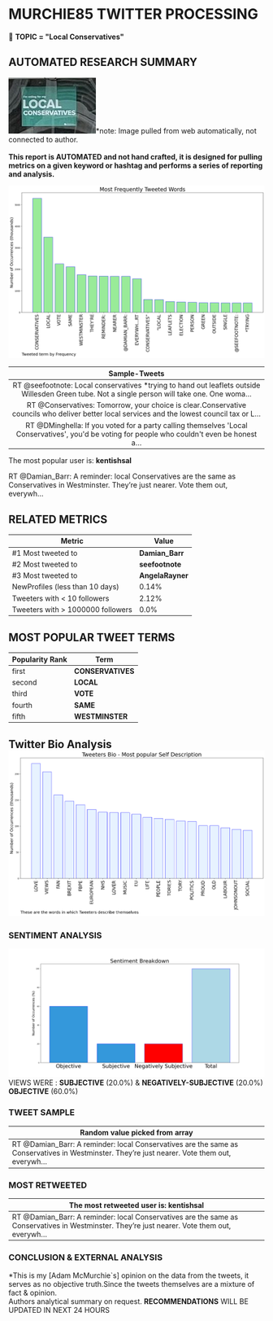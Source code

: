# MURCHIE85 TWITTER PROCESSING 
&#x1F34E; **TOPIC = "Local Conservatives"**

## AUTOMATED RESEARCH SUMMARY

![image](assets/2022-05-04hashtagImage.png)*note: Image pulled from web automatically, not connected to author.
<br></br>
<b> This report is AUTOMATED and not hand crafted, it is designed for pulling metrics on a given keyword or hashtag and performs a series of reporting and analysis.</b>



![image](assets/2022-05-04TWEETS.png)



|                **Sample-Tweets**        |
| :-------------: |
| RT @seefootnote: Local conservatives *trying to hand out leaflets outside Willesden Green tube. Not a single person will take one. One woma… |
| RT @Conservatives: Tomorrow, your choice is clear.Conservative councils who deliver better local services and the lowest council tax or L… |
| RT @DMinghella: If you voted for a party calling themselves 'Local Conservatives', you'd be voting for people who couldn't even be honest a… |

The most popular user is: **kentishsal**
<div class="alert alert-block alert-danger"> RT @Damian_Barr: A reminder: local Conservatives are the same as Conservatives in Westminster.  They’re just nearer. Vote them out, everywh…</div>

## RELATED METRICS<br>
| Metric | Value |
| ------------- | ------------- |
| #1 Most tweeted to  | **Damian_Barr** |
| #2 Most tweeted to  | **seefootnote** |
| #3 Most tweeted to  | **AngelaRayner** |
| NewProfiles (less than 10 days) | 0.14%  |
| Tweeters with < 10 followers  | 2.12%|
| Tweeters with > 1000000 followers  | 0.0%  |



## MOST POPULAR TWEET TERMS 


| Popularity Rank  | Term |
| ------------- | ------------- |
| first  | **CONSERVATIVES**  |
| second  | **LOCAL**  |
| third  | **VOTE** |
| fourth  | **SAME**  |
| fifth  | **WESTMINSTER**  |


## Twitter Bio Analysis![image](assets/2022-05-04BIO.png)
### SENTIMENT ANALYSIS
![image](assets/2022-05-04sentiment.png)
VIEWS WERE : **SUBJECTIVE**  (20.0%) & **NEGATIVELY-SUBJECTIVE** (20.0%) **OBJECTIVE** (60.0%)

### TWEET SAMPLE 
| Random value picked from array |
| ------------- |
|RT @Damian_Barr: A reminder: local Conservatives are the same as Conservatives in Westminster.  They’re just nearer. Vote them out, everywh… |

### MOST RETWEETED 

| The most retweeted user is: **kentishsal**  |
| ------------- |
| RT @Damian_Barr: A reminder: local Conservatives are the same as Conservatives in Westminster.  They’re just nearer. Vote them out, everywh… |

### CONCLUSION & EXTERNAL ANALYSIS

*This is my [Adam McMurchie`s] opinion on the data from the tweets, it serves as no objective truth.Since the tweets themselves are a mixture of fact & opinion.<br>
Authors analytical summary on request.
**RECOMMENDATIONS** WILL BE UPDATED IN NEXT  24 HOURS <br>